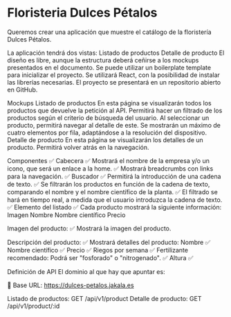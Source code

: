 <!-- @format -->

# Floristeria Dulces Pétalos

Queremos crear una aplicación que muestre el catálogo de la floristería Dulces Pétalos.

La aplicación tendrá dos vistas:
Listado de productos
Detalle de producto
El diseño es libre, aunque la estructura deberá ceñirse a los mockups presentados en el documento.
Se puede utilizar un boilerplate template para inicializar el proyecto.
Se utilizará React, con la posibilidad de instalar las librerías necesarias.
El proyecto se presentará en un repositorio abierto en GitHub.

Mockups
Listado de productos
En esta página se visualizarán todos los productos que devuelve la petición al API.
Permitirá hacer un filtrado de los productos según el criterio de búsqueda del usuario.
Al seleccionar un producto, permitirá navegar al detalle de este.
Se mostrarán un máximo de cuatro elementos por fila, adaptándose a la resolución del dispositivo.
Detalle de producto
En esta página se visualizarán los detalles de un producto.
Permitirá volver atrás en la navegación.

Componentes ✅
Cabecera ✅
Mostrará el nombre de la empresa y/o un icono, que será un enlace a la home. ✅
Mostrará breadcrumbs con links para la navegación. ✅
Buscador ✅
Permitirá la introducción de una cadena de texto. ✅
Se filtrarán los productos en función de la cadena de texto, comparando el nombre y el nombre científico de la planta. ✅
El filtrado se hará en tiempo real, a medida que el usuario introduzca la cadena de texto. ✅
Elemento del listado ✅
Cada producto mostrará la siguiente información:
Imagen
Nombre
Nombre científico
Precio

Imagen del producto: ✅
Mostrará la imagen del producto.

Descripción del producto: ✅
Mostrará detalles del producto:
Nombre ✅
Nombre científico ✅
Precio ✅
Riegos por semana ✅
Fertilizante recomendado: Podrá ser "fosforado" o "nitrogenado". ✅
Altura ✅

Definición de API
El dominio al que hay que apuntar es:

📌 Base URL: https://dulces-petalos.jakala.es

Listado de productos:
GET /api/v1/product
Detalle de producto:
GET /api/v1/product/:id
